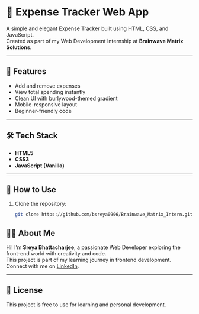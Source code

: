 # 💸 Expense Tracker Web App

A simple and elegant Expense Tracker built using HTML, CSS, and JavaScript.  
Created as part of my Web Development Internship at **Brainwave Matrix Solutions**.

---

## 🚀 Features

- Add and remove expenses
- View total spending instantly
- Clean UI with burlywood-themed gradient
- Mobile-responsive layout
- Beginner-friendly code

---

## 🛠️ Tech Stack

- **HTML5**
- **CSS3**
- **JavaScript (Vanilla)**

---

## 📁 How to Use

1. Clone the repository:
   ```bash
   git clone https://github.com/bsreya0906/Brainwave_Matrix_Intern.git

## 🙋‍♀️ About Me

Hi! I’m **Sreya Bhattacharjee**, a passionate Web Developer exploring the front-end world with creativity and code.  
This project is part of my learning journey in frontend development.  
Connect with me on [LinkedIn](https://www.linkedin.com/in/sreya-bhattacharjee-b6232b194/).

---

## 📄 License

This project is free to use for learning and personal development.
